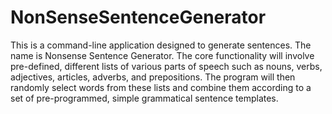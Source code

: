# NonSenseSentenceGenerator

This is a command-line application designed to generate sentences. The name is Nonsense Sentence Generator. The core functionality will involve pre-defined, different lists of various parts of speech such as nouns, verbs, adjectives, articles, adverbs, and prepositions. The program will then randomly select words from these lists and combine them according to a set of pre-programmed, simple grammatical sentence templates.
